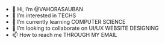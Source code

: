 - 👋 Hi, I’m @VAHORASAUBAN
- 👀 I’m interested in TECHS
- 🌱 I’m currently learning COMPUTER SCIENCE
- 💞️ I’m looking to collaborate on UI/UX WEBSITE DESIGNING 
- 📫 How to reach me THROUGH MY EMAIL

<!---
VAHORASAUBAN/VAHORASAUBAN is a ✨ special ✨ repository because its `README.md` (this file) appears on your GitHub profile.
You can click the Preview link to take a look at your changes.
--->
